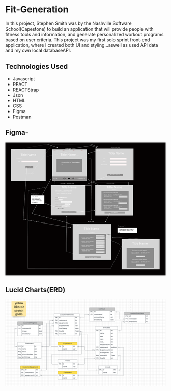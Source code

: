 # Fit-Generation

In this project, Stephen Smith was by the Nashville Software School(Capestone) to build an application that will provide people with fitness tools and information, and generate personalized workout programs based on user criteria. This project was my first solo sprint front-end application, where I created both UI and styling...aswell as used API data and my own local databaseAPI.


## Technologies Used

- Javascript
- REACT
- REACTStrap
- Json
- HTML
- CSS
- Figma
- Postman

## Figma- 
![](https://github.com/SAS7178/fit-generation/blob/main/images/FigmaWireframe%20FitGen.png?raw=true)

## Lucid Charts(ERD)
![](https://github.com/SAS7178/fit-generation/blob/main/images/Lucid%20ERD.png?raw=true)


